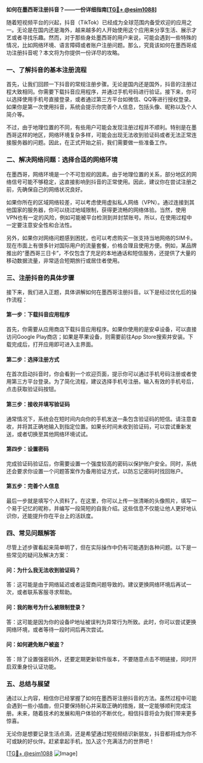 **如何在墨西哥注册抖音？——一份详细指南[[TG💪+ @esim1088](https://t.me/s/esim1088)]**

随着短视频平台的兴起，抖音（TikTok）已经成为全球范围内备受欢迎的应用之一。无论是在国内还是海外，越来越多的人开始使用这个应用来分享生活、展示才艺或者寻找乐趣。然而，对于那些身处墨西哥的用户来说，可能会遇到一些特殊的情况，比如网络环境、语言障碍或者账户注册问题。那么，究竟该如何在墨西哥成功注册抖音呢？本文将为你提供一份详尽的攻略。

### **一、了解抖音的基本注册流程**

首先，让我们回顾一下抖音的常规注册步骤。无论是国内还是国外，抖音的注册过程大致相同。你需要下载抖音应用程序，并通过手机号码进行验证。接下来，你可以选择使用手机号直接登录，或者通过第三方平台如微信、QQ等进行授权登录。如果你是第一次使用抖音，系统会提示你完善个人信息，包括头像、昵称以及个人简介等。

不过，由于地理位置的不同，有些用户可能会发现注册过程并不顺利。特别是在墨西哥这样的地区，网络环境复杂多样，可能会出现无法收到验证码或者无法正常连接服务器的问题。因此，在正式开始之前，我们需要做一些准备工作。

### **二、解决网络问题：选择合适的网络环境**

在墨西哥，网络环境是一个不可忽视的因素。由于地理位置的关系，部分地区的网络信号可能不够稳定，这直接影响到抖音的正常使用。因此，建议你在尝试注册之前，先确保自己的网络状况良好。

如果你所在的区域网络较差，可以考虑使用虚拟私人网络（VPN）。通过连接到其他国家的服务器，你可以绕过地域限制，获得更流畅的网络体验。当然，使用VPN也有一定的风险，例如可能被平台检测到并封禁账号。所以，在使用过程中一定要注意安全性和合法性。

另外，如果你对网络问题感到困扰，也可以考虑购买一张支持当地网络的SIM卡。现在市面上有很多针对国际用户的流量套餐，价格合理且使用方便。例如，某品牌推出的“墨西哥三日卡”，不仅包含了充足的本地通话和短信服务，还提供了大量的移动数据流量，非常适合短期旅行或居住者使用。

### **三、注册抖音的具体步骤**

接下来，我们进入正题，具体讲解如何在墨西哥注册抖音。以下是经过优化后的操作流程：

#### **第一步：下载抖音应用程序**
首先，你需要从应用商店下载抖音应用程序。如果你使用的是安卓设备，可以直接访问Google Play商店；如果是苹果设备，则需要前往App Store搜索并安装。下载完成后，打开应用即可进入主界面。

#### **第二步：选择注册方式**
在首次启动抖音时，你会看到一个欢迎页面，提示你可以通过手机号码注册或者使用第三方平台登录。为了简化流程，建议选择手机号注册。输入有效的手机号后，点击获取验证码按钮。

#### **第三步：接收并填写验证码**
通常情况下，系统会在短时间内向你的手机发送一条包含验证码的短信。请注意查收，并将其正确地输入到指定位置。如果长时间未收到验证码，可以尝试重新发送，或者切换至其他网络环境试试。

#### **第四步：设置密码**
完成验证码验证后，你需要设置一个强度较高的密码以保护账户安全。同时，系统还会要求你设置一个问题答案作为备用验证方式，以防忘记密码时找回账户。

#### **第五步：完善个人信息**
最后一步就是填写个人资料了。在这里，你可以上传一张清晰的头像照片，填写一个易于记忆的昵称，并编写一段简短的自我介绍。这些信息不仅能让他人更好地认识你，还能提升你在平台上的活跃度。

### **四、常见问题解答**

尽管上述步骤看起来简单明了，但在实际操作中仍有可能遇到各种问题。以下是一些常见的疑问及解决方案：

#### **问：为什么我无法收到验证码？**
答：这可能是由于网络延迟或者运营商问题导致的。建议更换网络环境后再试一次，或者联系客服寻求帮助。

#### **问：我的账号为什么被限制登录？**
答：这可能是因为你的设备IP地址被误判为异常行为所致。此时，你可以尝试更换网络环境，或者等待一段时间后再次尝试。

#### **问：如何避免账户被盗？**
答：除了设置强密码外，还要定期更新软件版本，不要随意点击不明链接，同时开启双重身份认证功能。

### **五、总结与展望**

通过以上内容，相信你已经掌握了如何在墨西哥注册抖音的方法。虽然过程中可能会遇到一些小插曲，但只要保持耐心并采取正确的措施，就一定能够顺利完成注册。未来，随着技术的发展和用户体验的不断优化，相信抖音将会为我们带来更多惊喜。

无论你是想要记录生活点滴，还是希望通过短视频结识新朋友，抖音都将成为你不可或缺的好伙伴。赶紧拿起手机，加入这个充满活力的世界吧！

[[TG💪+ @esim1088](https://t.me/s/esim1088) ![Image](https://i.postimg.cc/4NQfJmqS/Snipaste-2025-05-13-00-14-12.png)]